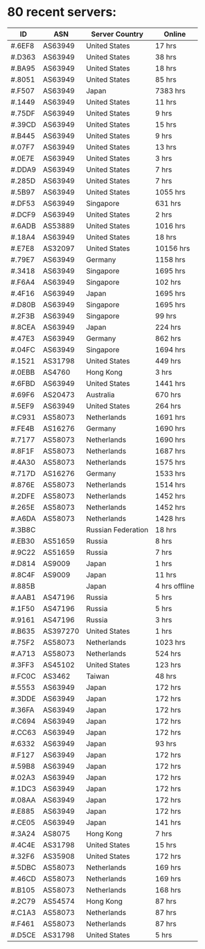 # 80 recent servers:

| ID | ASN | Server Country | Online |
| ------ | ------ | ------ | ------ |
| #.6EF8 | AS63949 | United States | 17 hrs |
| #.D363 | AS63949 | United States | 38 hrs |
| #.BA95 | AS63949 | United States | 18 hrs |
| #.8051 | AS63949 | United States | 85 hrs |
| #.F507 | AS63949 | Japan | 7383 hrs |
| #.1449 | AS63949 | United States | 11 hrs |
| #.75DF | AS63949 | United States | 9 hrs |
| #.39CD | AS63949 | United States | 15 hrs |
| #.B445 | AS63949 | United States | 9 hrs |
| #.07F7 | AS63949 | United States | 13 hrs |
| #.0E7E | AS63949 | United States | 3 hrs |
| #.DDA9 | AS63949 | United States | 7 hrs |
| #.285D | AS63949 | United States | 7 hrs |
| #.5B97 | AS63949 | United States | 1055 hrs |
| #.DF53 | AS63949 | Singapore | 631 hrs |
| #.DCF9 | AS63949 | United States | 2 hrs |
| #.6ADB | AS53889 | United States | 1016 hrs |
| #.18A4 | AS63949 | United States | 18 hrs |
| #.E7E8 | AS32097 | United States | 10156 hrs |
| #.79E7 | AS63949 | Germany | 1158 hrs |
| #.3418 | AS63949 | Singapore | 1695 hrs |
| #.F6A4 | AS63949 | Singapore | 102 hrs |
| #.4F16 | AS63949 | Japan | 1695 hrs |
| #.D80B | AS63949 | Singapore | 1695 hrs |
| #.2F3B | AS63949 | Singapore | 99 hrs |
| #.8CEA | AS63949 | Japan | 224 hrs |
| #.47E3 | AS63949 | Germany | 862 hrs |
| #.04FC | AS63949 | Singapore | 1694 hrs |
| #.1521 | AS31798 | United States | 449 hrs |
| #.0EBB | AS4760 | Hong Kong | 3 hrs |
| #.6FBD | AS63949 | United States | 1441 hrs |
| #.69F6 | AS20473 | Australia | 670 hrs |
| #.5EF9 | AS63949 | United States | 264 hrs |
| #.C931 | AS58073 | Netherlands | 1691 hrs |
| #.FE4B | AS16276 | Germany | 1690 hrs |
| #.7177 | AS58073 | Netherlands | 1690 hrs |
| #.8F1F | AS58073 | Netherlands | 1687 hrs |
| #.4A30 | AS58073 | Netherlands | 1575 hrs |
| #.717D | AS16276 | Germany | 1533 hrs |
| #.876E | AS58073 | Netherlands | 1514 hrs |
| #.2DFE | AS58073 | Netherlands | 1452 hrs |
| #.265E | AS58073 | Netherlands | 1452 hrs |
| #.A6DA | AS58073 | Netherlands | 1428 hrs |
| #.3B8C |  | Russian Federation | 18 hrs |
| #.EB30 | AS51659 | Russia | 8 hrs |
| #.9C22 | AS51659 | Russia | 7 hrs |
| #.D814 | AS9009 | Japan | 1 hrs |
| #.8C4F | AS9009 | Japan | 11 hrs |
| #.885B |  | Japan | 4 hrs offline |
| #.AAB1 | AS47196 | Russia | 5 hrs |
| #.1F50 | AS47196 | Russia | 5 hrs |
| #.9161 | AS47196 | Russia | 3 hrs |
| #.B635 | AS397270 | United States | 1 hrs |
| #.75F2 | AS58073 | Netherlands | 1023 hrs |
| #.A713 | AS58073 | Netherlands | 524 hrs |
| #.3FF3 | AS45102 | United States | 123 hrs |
| #.FC0C | AS3462 | Taiwan | 48 hrs |
| #.5553 | AS63949 | Japan | 172 hrs |
| #.3DDE | AS63949 | Japan | 172 hrs |
| #.36FA | AS63949 | Japan | 172 hrs |
| #.C694 | AS63949 | Japan | 172 hrs |
| #.CC63 | AS63949 | Japan | 172 hrs |
| #.6332 | AS63949 | Japan | 93 hrs |
| #.F127 | AS63949 | Japan | 172 hrs |
| #.59B8 | AS63949 | Japan | 172 hrs |
| #.02A3 | AS63949 | Japan | 172 hrs |
| #.1DC3 | AS63949 | Japan | 172 hrs |
| #.08AA | AS63949 | Japan | 172 hrs |
| #.E885 | AS63949 | Japan | 172 hrs |
| #.CE05 | AS63949 | Japan | 141 hrs |
| #.3A24 | AS8075 | Hong Kong | 7 hrs |
| #.4C4E | AS31798 | United States | 15 hrs |
| #.32F6 | AS35908 | United States | 172 hrs |
| #.5DBC | AS58073 | Netherlands | 169 hrs |
| #.46CD | AS58073 | Netherlands | 169 hrs |
| #.B105 | AS58073 | Netherlands | 168 hrs |
| #.2C79 | AS54574 | Hong Kong | 87 hrs |
| #.C1A3 | AS58073 | Netherlands | 87 hrs |
| #.F461 | AS58073 | Netherlands | 87 hrs |
| #.D5CE | AS31798 | United States | 5 hrs |

